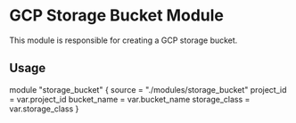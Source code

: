 
# GCP Storage Bucket Module

This module is responsible for creating a GCP storage bucket.

## Usage

module "storage_bucket" {
  source      = "./modules/storage_bucket"
  project_id  = var.project_id
  bucket_name = var.bucket_name
  storage_class = var.storage_class
}
